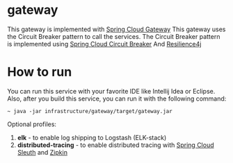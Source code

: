 # gateway

This gateway is implemented with [Spring Cloud Gateway](https://spring.io/projects/spring-cloud-gateway)
This gateway uses the Circuit Breaker pattern to call the services. 
The Circuit Breaker pattern is implemented using 
[Spring Cloud Circuit Breaker](https://spring.io/projects/spring-cloud-circuitbreaker)
And [Resilience4j](https://resilience4j.readme.io/docs)

# How to run

You can run this service with your favorite IDE like Intellij Idea or Eclipse.
Also, after you build this service, you can run it with the following command:

    ~ java -jar infrastructure/gateway/target/gateway.jar

Optional profiles:
1. **elk** - to enable log shipping to Logstash (ELK-stack)
2. **distributed-tracing** - to enable distributed tracing with 
[Spring Cloud Sleuth](https://spring.io/projects/spring-cloud-sleuth)
and [Zipkin](https://zipkin.io/)